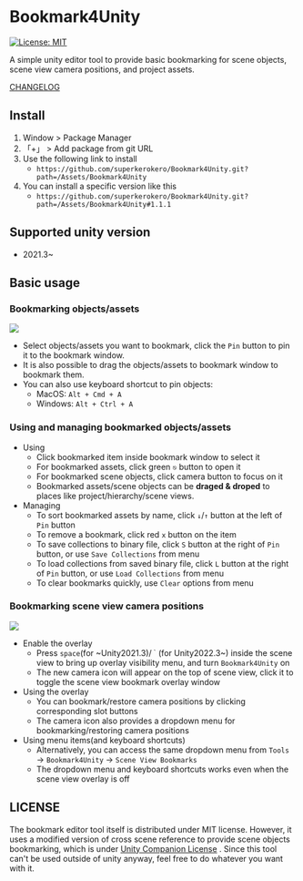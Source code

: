 # Bookmark4Unity

[![License: MIT](https://img.shields.io/badge/License-MIT-yellow.svg)](https://opensource.org/licenses/MIT)

A simple unity editor tool to provide basic bookmarking for scene objects, scene view camera positions, and project assets.

[CHANGELOG](https://github.com/superkerokero/Bookmark4Unity/blob/master/Assets/Bookmark4Unity/CHANGELOG.md)

## Install

1. Window > Package Manager
2. 「+」 > Add package from git URL
3. Use the following link to install
   - `https://github.com/superkerokero/Bookmark4Unity.git?path=/Assets/Bookmark4Unity`
4. You can install a specific version like this
   - `https://github.com/superkerokero/Bookmark4Unity.git?path=/Assets/Bookmark4Unity#1.1.1`

## Supported unity version

- 2021.3~

## Basic usage

### Bookmarking objects/assets

![](Images/assets_demo.gif)

- Select objects/assets you want to bookmark, click the `Pin` button to pin it to the bookmark window.
- It is also possible to drag the objects/assets to bookmark window to bookmark them.
- You can also use keyboard shortcut to pin objects:
  - MacOS: `Alt + Cmd + A`
  - Windows: `Alt + Ctrl + A`

### Using and managing bookmarked objects/assets

- Using
  - Click bookmarked item inside bookmark window to select it
  - For bookmarked assets, click green `⎋` button to open it
  - For bookmarked scene objects, click camera button to focus on it
  - Bookmarked assets/scene objects can be **draged & droped** to places like project/hierarchy/scene views.
- Managing
  - To sort bookmarked assets by name, click `↓`/`↑` button at the left of `Pin` button
  - To remove a bookmark, click red `x` button on the item
  - To save collections to binary file, click `S` button at the right of `Pin` button, or use `Save Collections` from menu
  - To load collections from saved binary file, click `L` button at the right of `Pin` button, or use `Load Collections` from menu
  - To clear bookmarks quickly, use `Clear` options from menu

### Bookmarking scene view camera positions

![](Images/scene_view_demo.gif)

- Enable the overlay
  - Press `space`(for ~Unity2021.3)/`｀`(for Unity2022.3~) inside the scene view to bring up overlay visibility menu, and turn `Bookmark4Unity` on
  - The new camera icon will appear on the top of scene view, click it to toggle the scene view bookmark overlay window
- Using the overlay
  - You can bookmark/restore camera positions by clicking corresponding slot buttons
  - The camera icon also provides a dropdown menu for bookmarking/restoring camera positions
- Using menu items(and keyboard shortcuts)
  - Alternatively, you can access the same dropdown menu from `Tools` → `Bookmark4Unity` → `Scene View Bookmarks`
  - The dropdown menu and keyboard shortcuts works even when the scene view overlay is off

## LICENSE

The bookmark editor tool itself is distributed under MIT license. However, it uses a modified version of cross scene reference to provide scene objects bookmarking, which is under [Unity Companion License](http://www.unity3d.com/legal/licenses/Unity_Companion_License) . Since this tool can't be used outside of unity anyway, feel free to do whatever you want with it.
